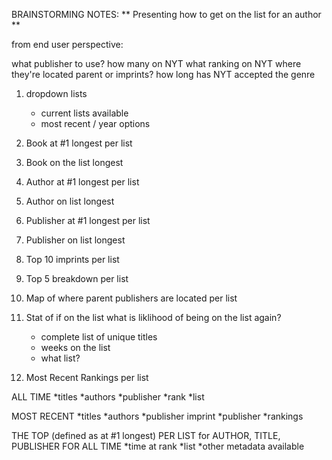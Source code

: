 BRAINSTORMING NOTES:
** Presenting how to get on the list for an author **

from end user perspective:

what publisher to use?
  how many on NYT
  what ranking on NYT
  where they're located
    parent or imprints?
how long has NYT accepted the genre



1) dropdown lists   
    * current lists available
    * most recent / year options

2) Book at #1 longest per list
3) Book on the list longest
4) Author at #1 longest per list
5) Author on list longest
6) Publisher at #1 longest per list
7) Publisher on list longest
8) Top 10 imprints per list
9) Top 5 breakdown per list
10) Map of where parent publishers are located per list
11) Stat of if on the list what is liklihood of being on the list again?
    * complete list of unique titles 
    * weeks on the list
    * what list?
12) Most Recent Rankings per list




ALL TIME
*titles
*authors
*publisher
*rank
*list



MOST RECENT
*titles
*authors
*publisher imprint
*publisher
*rankings


THE TOP (defined as at #1 longest) PER LIST for AUTHOR, TITLE, PUBLISHER FOR ALL TIME
*time at rank
*list
*other metadata available


